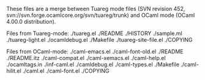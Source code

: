 
These files are a merge between Tuareg mode files (SVN revision 452,
svn://svn.forge.ocamlcore.org/svn/tuareg/trunk) and OCaml mode
(OCaml 4.00.0 distribution).

Files from Tuareg-mode:
./tuareg.el
./README
./HISTORY
./sample.ml
./tuareg-light.el
./ocamldebug.el
./Makefile
./tuareg-site-file.el
./COPYING

Files from OCaml-mode:
./caml-emacs.el
./caml-font-old.el
./README
./README.itz
./caml-compat.el
./caml-xemacs.el
./caml-help.el
./ocamltags.in
./inf-caml.el
./camldebug.el
./caml-types.el
./Makefile
./caml-hilit.el
./caml.el
./caml-font.el
./COPYING

